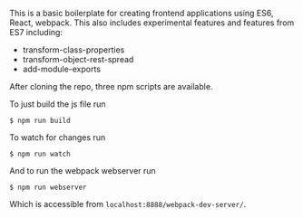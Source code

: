 This is a basic boilerplate for creating frontend applications using ES6, React, webpack. This also includes experimental features and features from ES7 including:
- transform-class-properties
- transform-object-rest-spread
- add-module-exports

After cloning the repo, three npm scripts are available.

To just build the js file run
```
$ npm run build
```

To watch for changes run
```
$ npm run watch
```

And to run the webpack webserver run
```
$ npm run webserver
```
Which is accessible from `localhost:8888/webpack-dev-server/`.
